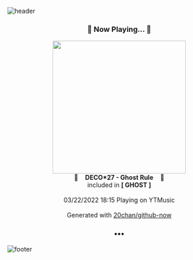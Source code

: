 ![header](https://capsule-render.vercel.app/api?type=wave&height=170&section=header&text=Hi.%20I'm%20SHIFT&fontColor=090707&fontAlignX=45&fontAlignY=65&fontSize=100)

<h3 align="center">🎵 Now Playing... 🎵</h3>
<p align="center">
  <a href="https://music.youtube.com/watch?v=WJDDhH9o7e4">
    <img width="300" src="https://lh3.googleusercontent.com/s99QcvjdrtYs2HMV7n1-cbgIa5VeJ22iKBix7mgHEYAHrmRLhk3RNhfyj2qRdkR7tRNJWTFA7wfjkc7G">
  </a>
  <br>
  🎵&nbsp&nbsp&nbsp <b>DECO*27 - Ghost Rule</b> &nbsp&nbsp&nbsp🎵
  <br>
  included in <b>[ GHOST ]</b>
  
  <br />
  <br />
  03/22/2022 18:15 Playing on YTMusic
  <br />
  <br />
  Generated with <a href="https://github.com/20chan/github-now">20chan/github-now</a>
</p>

<h3 align="center">•••</h3>

![footer](https://capsule-render.vercel.app/api?type=wave&height=150&section=footer)
